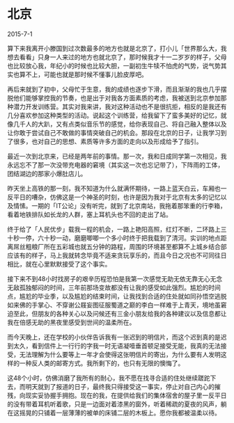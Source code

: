 # 北京

2015-7-1

算下来我离开小滕国到过次数最多的地方也就是北京了，打小儿「世界那么大，我想去看看」只身一人来过的地方也就北京了，那时候我才十一二岁岁的样子，父母也比较放心我，年纪小的时候也比较大胆，一副初生牛犊不怕虎的气势，说气势其实也算不上，可能也就是那时候不懂事儿脸皮厚吧。

再后来就到了初中，父母忙于生意，我的成绩也逐步下滑，而且渐渐的我也几乎摆脱他们能够掌控我的节奏，也是出于对我各方面素质的考虑，我被送到北京参加那种潜力开发训练营。其实对我来讲，我对这种活动也不是很抗拒，相反的是我还有几分喜欢参加这种类型的活动。说起这个训练营，给我留下了蛮多美好的记忆，就像几千人的大趴，又有点类似音乐节的感觉，给你表现自己、将自己融入整体以及让你敢于尝试自己不敢做的事情突破自己的机会。那段在北京的日子，让我学习到了很多，也对自己的思想、素质等许多方面的走向以及形成给予了指引。

最近一次到北京来，已经是两年前的事情。那一次，我和日成同学第一次相见，我永远忘不了那一次没带充电器的窘境（其实这一次也忘记带了），下阵雨的工体，团结湖边的那家小爆肚店儿。

昨天坐上高铁的那一刻，我不知道为什么就满怀期待，一路上蓝天白云，车厢也一反平日的嘈杂，仿佛这是一个神圣的时刻，也许是因为我对于北京有太多的记忆以及情愫。一期的「IT公论」没有听完，就到了北京南站，我拖着那笨重的行李箱，看着地铁排队如长龙的人群，塞上耳机头也不回的走出了站。

终于给了「人民优步」载我一程的机会，一路上艳阳高照，红灯不断，二环路上三十秒一停，六十秒一动，磨磨唧唧一个多小时终于把我载到了清河。实训的地点距离屌丝粗粮厂所在五彩城也就五分钟的路程，周围的环境甚至都算不上城乡结合部应该有的样子，马上我就转念毕竟不适来贪玩享乐的，而且今日之况也不可同往日相比，就在心里默默接受了这个事实。

接下来不到48小时找房子的艰辛历程恐怕是我第一次感觉无助无依无靠无心无念无敌孤独郁闷的时间，三年前那场变故都没有让我的感受如此强烈。尴尬的时间点，尴尬的毕业季，以及尴尬的结束时间，让我找到合适的住处就如同孙悟空逃脱如来佛的手掌心、不穿谢公屐妄图征服蜀道之巅的李白一样难于上青天，境地虽窘迫至此，但朋友的各种关心以及问候还有三金小朋友给我的各种建议以及信息都让我在倍感无助的黑夜里感受到世间的温柔所在。

而今天晚上，还在学校的小伙伴告诉我有一张迟到的明信片，而这个迟到真的是迟到太久，看到信件上一行行的字我一时无语凝噎垂首顿足接受无能，我真的无法接受，无法理解为什么要等上一年才会使得这张明信片的寄出，为什么要有人发明这样的一种反人类的邮寄方式。我所剩下的，也只有无限的懊悔了。

这48个小时，仿佛消磨了我所有的耐心，我不愿在找寻合适的住处继续蹉跎下去，而明天就到了报道的日子，最终我只得接受这一事实，停止对自己内心的摧残，向现实妥协握手拥抱。现在的我，在提供给我们的集体宿舍的屋子里一反平日的没有带着耳机听着歌，只是一边面对着漆黑的窗外，听着稀疏的夏夜的风声，躺在这摇晃的只铺着一层薄薄的被单的床铺二层的木板上。愿你我都被温柔以待。